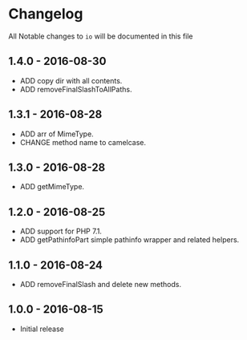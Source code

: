 # Changelog

All Notable changes to `io` will be documented in this file

## 1.4.0 - 2016-08-30

- ADD copy dir with all contents.
- ADD removeFinalSlashToAllPaths.

## 1.3.1 - 2016-08-28

- ADD arr of MimeType.
- CHANGE method name to camelcase.

## 1.3.0 - 2016-08-28

- ADD getMimeType.

## 1.2.0 - 2016-08-25

- ADD support for PHP 7.1.
- ADD getPathinfoPart simple pathinfo wrapper and related helpers.

## 1.1.0 - 2016-08-24

- ADD removeFinalSlash and delete new methods.

## 1.0.0 - 2016-08-15

- Initial release
